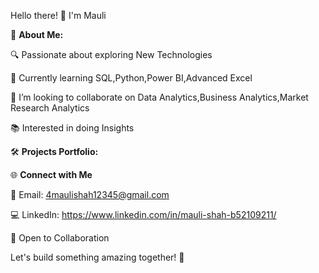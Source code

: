 Hello there! 👋 I'm Mauli

🚀 **About Me:**
 
 🔍 Passionate about exploring New Technologies
  
 🌱 Currently learning SQL,Python,Power BI,Advanced Excel
  
  💞️ I’m looking to collaborate on Data Analytics,Business Analytics,Market Research Analytics
  
  📚 Interested in doing Insights
    
🛠️ **Projects Portfolio:**


🌐 **Connect with Me**

  📧 Email: 4maulishah12345@gmail.com
  
  💻 LinkedIn: https://www.linkedin.com/in/mauli-shah-b52109211/
  
🤝 Open to Collaboration

 Let's build something amazing together! 🚀
